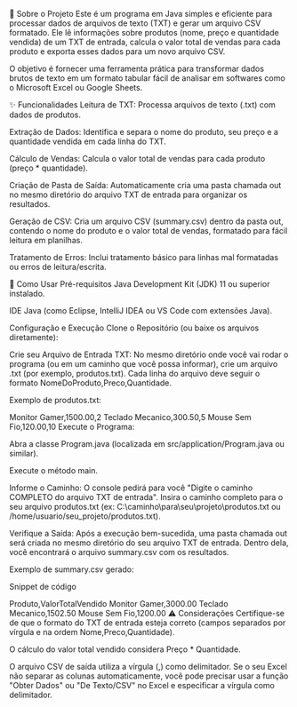 📄 Sobre o Projeto
Este é um programa em Java simples e eficiente para processar dados de arquivos de texto (TXT) e gerar um arquivo CSV formatado. Ele lê informações sobre produtos (nome, preço e quantidade vendida) de um TXT de entrada, calcula o valor total de vendas para cada produto e exporta esses dados para um novo arquivo CSV.

O objetivo é fornecer uma ferramenta prática para transformar dados brutos de texto em um formato tabular fácil de analisar em softwares como o Microsoft Excel ou Google Sheets.

✨ Funcionalidades
Leitura de TXT: Processa arquivos de texto (.txt) com dados de produtos.

Extração de Dados: Identifica e separa o nome do produto, seu preço e a quantidade vendida em cada linha do TXT.

Cálculo de Vendas: Calcula o valor total de vendas para cada produto (preço * quantidade).

Criação de Pasta de Saída: Automaticamente cria uma pasta chamada out no mesmo diretório do arquivo TXT de entrada para organizar os resultados.

Geração de CSV: Cria um arquivo CSV (summary.csv) dentro da pasta out, contendo o nome do produto e o valor total de vendas, formatado para fácil leitura em planilhas.

Tratamento de Erros: Inclui tratamento básico para linhas mal formatadas ou erros de leitura/escrita.

🚀 Como Usar
Pré-requisitos
Java Development Kit (JDK) 11 ou superior instalado.

IDE Java (como Eclipse, IntelliJ IDEA ou VS Code com extensões Java).

Configuração e Execução
Clone o Repositório (ou baixe os arquivos diretamente):

Crie seu Arquivo de Entrada TXT:
No mesmo diretório onde você vai rodar o programa (ou em um caminho que você possa informar), crie um arquivo .txt (por exemplo, produtos.txt).
Cada linha do arquivo deve seguir o formato NomeDoProduto,Preco,Quantidade.

Exemplo de produtos.txt:

Monitor Gamer,1500.00,2
Teclado Mecanico,300.50,5
Mouse Sem Fio,120.00,10
Execute o Programa:

Abra a classe Program.java (localizada em src/application/Program.java ou similar).

Execute o método main.

Informe o Caminho:
O console pedirá para você "Digite o caminho COMPLETO do arquivo TXT de entrada". Insira o caminho completo para o seu arquivo produtos.txt (ex: C:\caminho\para\seu\projeto\produtos.txt ou /home/usuario/seu_projeto/produtos.txt).

Verifique a Saída:
Após a execução bem-sucedida, uma pasta chamada out será criada no mesmo diretório do seu arquivo TXT de entrada. Dentro dela, você encontrará o arquivo summary.csv com os resultados.

Exemplo de summary.csv gerado:

Snippet de código

Produto,ValorTotalVendido
Monitor Gamer,3000.00
Teclado Mecanico,1502.50
Mouse Sem Fio,1200.00
⚠️ Considerações
Certifique-se de que o formato do TXT de entrada esteja correto (campos separados por vírgula e na ordem Nome,Preco,Quantidade).

O cálculo do valor total vendido considera Preço * Quantidade.

O arquivo CSV de saída utiliza a vírgula (,) como delimitador. Se o seu Excel não separar as colunas automaticamente, você pode precisar usar a função "Obter Dados" ou "De Texto/CSV" no Excel e especificar a vírgula como delimitador.
